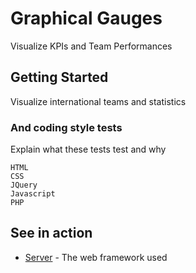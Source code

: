 # Graphical Gauges

Visualize KPIs and Team Performances

## Getting Started

Visualize international teams and statistics


### And coding style tests

Explain what these tests test and why

```
HTML
CSS
JQuery
Javascript
PHP
```

## See in action

* [Server](http://highfinance.byethost7.com/Gauges/) - The web framework used

